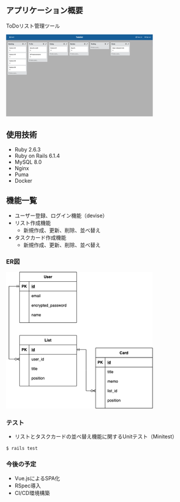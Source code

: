 ## アプリケーション概要
ToDoリスト管理ツール

<img src="./app/assets/images/sample.png" width="400">

## 使用技術
* Ruby 2.6.3
* Ruby on Rails 6.1.4
* MySQL 8.0
* Nginx
* Puma
* Docker


## 機能一覧
* ユーザー登録、ログイン機能（devise）
* リスト作成機能
  * 新規作成、更新、削除、並べ替え
* タスクカード作成機能
  * 新規作成、更新、削除、並べ替え


### ER図
<img src="./app/assets/images/er_diagram.png" width="400">


### テスト
* リストとタスクカードの並べ替え機能に関するUnitテスト（Minitest）
```
$ rails test
```


### 今後の予定
* Vue.jsによるSPA化
* RSpec導入
* CI/CD環境構築


